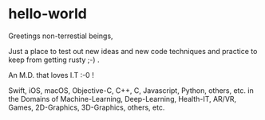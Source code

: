 # hello-world

Greetings non-terrestial beings,

Just a place to test out new ideas and new code techniques and practice to keep from getting rusty ;-) .

An M.D. that loves I.T :-0 !

Swift, iOS, macOS, Objective-C, C++, C, Javascript, Python, others, etc. in the Domains of Machine-Learning, Deep-Learning, Health-IT, AR/VR, Games, 2D-Graphics, 3D-Graphics, others, etc.

